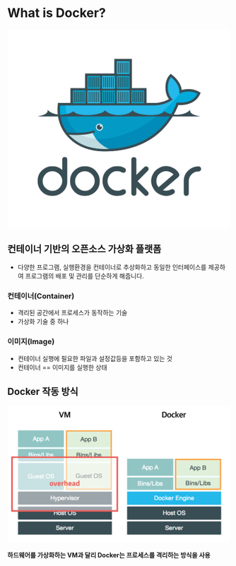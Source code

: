 # What is Docker?

![docker-logo](../../images/docker-logo.png "docker-logo")

## **컨테이너 기반의 오픈소스 가상화 플랫폼**

- 다양한 프로그램, 실행환경을 컨테이너로 추상화하고 동일한 인터페이스를 제공하여 프로그램의 배포 및 관리를 단순하게 해줍니다.

### 컨테이너(Container)

- 격리된 공간에서 프로세스가 동작하는 기술
- 가상화 기술 중 하나

### 이미지(Image)

- 컨테이너 실행에 필요한 파일과 설정값등을 포함하고 있는 것
- 컨테이너 == 이미지를 실행한 상태

## Docker 작동 방식

![vm-vs-docker](../../images/vm-vs-docker.png "vm-vs-docker")

**하드웨어를 가상화하는 VM과 달리 Docker는 프로세스를 격리하는 방식을 사용**
